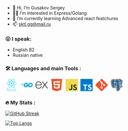 - 👋 Hi, I’m Gusakov Sergey
- :man_technologist: I’m interested in Express/Golang
- 🌱 I’m currently learning  Advanced react featchures
- 📫 sktl.gg@mail.ru

### 😮 I speak:
- English B2
- Russian native


### :hammer_and_wrench: Languages and main Tools :
<div>
  <img src="https://github.com/devicons/devicon/blob/master/icons/react/react-original-wordmark.svg" title="React" alt="React" width="40" height="40"/>&nbsp;
  <img src="https://github.com/devicons/devicon/blob/master/icons/go/go-original-wordmark.svg" title="Go" alt="Go " width="40" height="40"/>&nbsp;
  <img src="https://github.com/devicons/devicon/blob/master/icons/express/express-original.svg"  title="express" alt="express" width="40" height="40"/>&nbsp;
  <img src="https://github.com/devicons/devicon/blob/master/icons/html5/html5-original.svg" title="HTML5" alt="HTML" width="40" height="40"/>&nbsp;
  <img src="https://github.com/devicons/devicon/blob/master/icons/javascript/javascript-original.svg" title="JavaScript" alt="JavaScript" width="40" height="40"/>&nbsp;
  <img src="https://github.com/devicons/devicon/blob/master/icons/typescript/typescript-original.svg" title="TypeScript" alt="TypeScript" width="40" height="40"/>&nbsp;
  <img src="https://github.com/devicons/devicon/blob/master/icons/git/git-original.svg" title="Git" alt="Git" width="40" height="40"/>&nbsp;
  <img src="https://github.com/devicons/devicon/blob/master/icons/postgresql/postgresql-original.svg" title="Postgress" alt="Postgress" width="40" height="40"/>&nbsp;
<!--   <img src="<img src="https://www.codewars.com/users/sktl46/badges/large" title="Postgress" alt="Postgress" width="40" height="40"/>&nbsp; -->
</div>

### :fire: My Stats :
[![GitHub Streak](http://github-readme-streak-stats.herokuapp.com?user=sktl9&theme=dark&background=000000)](https://git.io/streak-stats)

[![Top Langs](https://github-readme-stats.vercel.app/api/top-langs/?username=sktl9&layout=compact)](https://github.com/anuraghazra/github-readme-stats)
<!-- 
[<div><img align="left" src="/metrics.classic.svg"></div>](#)
[<img align="left" src="/metrics.plugin.languages.details.svg"> ](#)
[<img align="left" src="/metrics.plugin.isocalendar.fullyear.svg"> ](#)
[<img align="left" style="padding-left: 5px;" src="/metrics.plugin.topics.icons.svg"> ](#)  -->

<!---
Sergey is a ✨ special ✨ repository because its `README.md` (this file) appears on your GitHub profile.
You can click the Preview link to take a look at your changes.
--->
